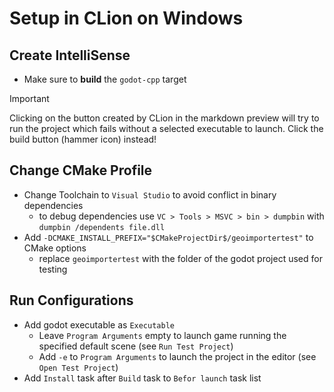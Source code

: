 # Setup in CLion on Windows

## Create IntelliSense

- Make sure to **build** the `godot-cpp` target

> [!IMPORTANT]
> Clicking on the button created by CLion in the markdown preview will try to run the project which fails without a
> selected executable to launch. Click the build button (hammer icon) instead!

## Change CMake Profile

- Change Toolchain to `Visual Studio` to avoid conflict in binary dependencies
    - to debug dependencies use `VC > Tools > MSVC > bin > dumpbin` with `dumpbin /dependents file.dll`
- Add `-DCMAKE_INSTALL_PREFIX="$CMakeProjectDir$/geoimportertest"` to CMake options
    - replace `geoimportertest` with the folder of the godot project used for testing

## Run Configurations

- Add godot executable as `Executable`
    - Leave `Program Arguments` empty to launch game running the specified default scene (see `Run Test Project`)
    - Add `-e` to `Program Arguments` to launch the project in the editor (see `Open Test Project`)
- Add `Install` task after `Build` task to `Befor launch` task list